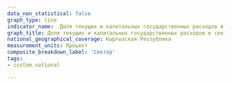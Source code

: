 ```yaml
---
data_non_statistical: false
graph_type: line
indicator_name:  Доля текущих и капитальных государственных расходов в секторах
graph_title: Доля текущих и капитальных государственных расходов в секторах
national_geographical_coverage: Кыргызская Республика
measurement_units: Процент
composite_breakdown_label: 'Сектор'
tags:
- custom.national

---
```

